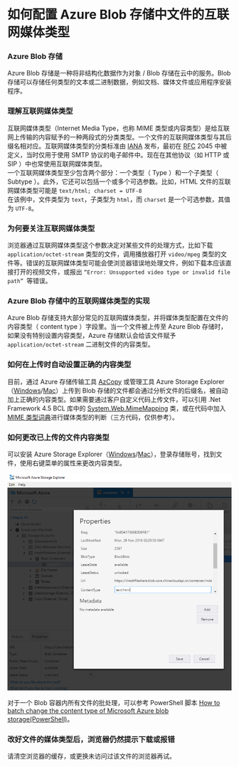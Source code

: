 <properties
                pageTitle="如何配置 Azure Blob 存储中文件的互联网媒体类型"
                description="配置 Azure Blob 存储中文件的互联网媒体类型以避免被点击时反复下载"
                services="storage"
                documentationCenter=""
                authors=""
                manager=""
                editor=""
                tags="存储,Blob,互联网媒体类型,MIME,AzCopy, Azure Storage Explorer"/>

<tags
                ms.service="storage-aog"
                ms.date="12/15/2016"
                wacn.date="12/15/2016"/>

# 如何配置 Azure Blob 存储中文件的互联网媒体类型

### Azure Blob 存储 ###

Azure Blob 存储是一种将非结构化数据作为对象 / Blob 存储在云中的服务。Blob 存储可以存储任何类型的文本或二进制数据，例如文档、媒体文件或应用程序安装程序。

### 理解互联网媒体类型 ###

互联网媒体类型（Internet Media Type，也称 MIME 类型或内容类型）是给互联网上传输的内容赋予的一种两段式的分类类型。一个文件的互联网媒体类型与其后缀名相对应。互联网媒体类型的分类标准由 [IANA](https://www.iana.org/) 发布，最初在 [RFC](http://www.ietf.org/rfc.html) 2045 中被定义，当时仅用于使用 SMTP 协议的电子邮件中。现在在其他协议（如 HTTP 或 SIP ）中也常使用互联网媒体类型。  
一个互联网媒体类型至少包含两个部分：一个类型（ Type ）和一个子类型（ Subtype ）。此外，它还可以包括一个或多个可选参数。比如，HTML 文件的互联网媒体类型可能是 `text/html; charset = UTF-8`  
在该例中，文件类型为 `text`，子类型为 `html`，而 `charset` 是一个可选参数，其值为 `UTF-8`。

### 为何要关注互联网媒体类型 ###

浏览器通过互联网媒体类型这个参数决定对某些文件的处理方式，比如下载 `application/octet-stream` 类型的文件，调用播放器打开 `video/mpeg` 类型的文件等。错误的互联网媒体类型可能会使浏览器错误地处理文件，例如下载本应该直接打开的视频文件，或报出 `“Error: Unsupported video type or invalid file path” `等错误。

### Azure Blob 存储中的互联网媒体类型的实现 ###

Azure Blob 存储支持大部分常见的互联网媒体类型，并将媒体类型配置在文件的内容类型（ content type ）字段里。当一个文件被上传至 Azure Blob 存储时，如果没有特别设置内容类型，Azure 存储默认会给该文件赋予 `application/octet-stream` 二进制文件的内容类型。

### 如何在上传时自动设置正确的内容类型 ###

目前，通过 Azure 存储传输工具 [AzCopy](/documentation/articles/storage-use-azcopy/) 或管理工具 Azure Storage Explorer（[Windows](http://go.microsoft.com/fwlink/?linkid=698844&clcid=0x804)/[Mac](http://go.microsoft.com/fwlink/?linkid=698845&clcid=0x804)）上传到 Blob 存储的文件都会通过分析文件的后缀名，被自动加上正确的内容类型。如果需要通过客户自定义代码上传文件，可以引用 .Net Framework 4.5 BCL 库中的 [System.Web.MimeMapping](https://msdn.microsoft.com/zh-cn/library/system.web.mimemapping.getmimemapping.aspx) 类，或在代码中加入[ MIME 类型词典](https://github.com/samuelneff/MimeTypeMap)进行媒体类型的判断（三方代码，仅供参考）。

### 如何更改已上传的文件内容类型 ###

可以安装 Azure Storage Explorer（[Windows](http://go.microsoft.com/fwlink/?linkid=698844&clcid=0x804)/[Mac](http://go.microsoft.com/fwlink/?linkid=698845&clcid=0x804)），登录存储账号，找到文件，使用右键菜单的属性来更改内容类型。

![properties](./media/aog-storage-blob-howto-store-mime-type/properties.png)

对于一个 Blob 容器内所有文件的批处理，可以参考 PowerShell 脚本 [How to batch change the content type of Microsoft Azure blob storage(PowerShell)](https://gallery.technet.microsoft.com/How-to-batch-change-the-47e310b4)。

### 改好文件的媒体类型后，浏览器仍然提示下载或报错 ###

请清空浏览器的缓存，或更换未访问过该文件的浏览器再试。

